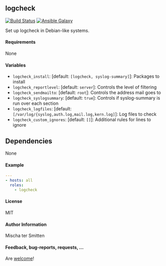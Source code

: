 ## logcheck

[![Build Status](https://travis-ci.org/Oefenweb/ansible-logcheck.svg?branch=master)](https://travis-ci.org/Oefenweb/ansible-logcheck) [![Ansible Galaxy](http://img.shields.io/badge/ansible--galaxy-logcheck-blue.svg)](https://galaxy.ansible.com/list#/roles/1417)

Set up logcheck in Debian-like systems.

#### Requirements

None

#### Variables

* `logcheck_install`: [default: `[logcheck, syslog-summary]`]: Packages to install
* `logcheck_reportlevel`: [default: `server`]: Controls the level of filtering
* `logcheck_sendmailto`: [default: `root`]: Controls the address mail goes to
* `logcheck_syslogsummary`: [default: `true`]: Controls if syslog-summary is run over each section
* `logcheck_logfiles`: [default: `[/var/log/{syslog,auth.log,mail.log,kern.log]`]: Log files to check
* `logcheck_custom_ignores`: [default: `[]`]: Additional rules for lines to ignore

## Dependencies

None

#### Example

```yaml
---
- hosts: all
  roles:
    - logcheck
```

#### License

MIT

#### Author Information

Mischa ter Smitten

#### Feedback, bug-reports, requests, ...

Are [welcome](https://github.com/Oefenweb/ansible-logcheck/issues)!

